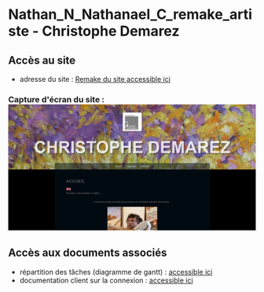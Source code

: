 # Nathan_N_Nathanael_C_remake_artiste - Christophe Demarez
## Accès au site
* adresse du site : [Remake du site accessible ici](http://62.210.83.115:11214/wordpress/)
### Capture d'écran du site : ![capture](capture.jpg)

## Accès aux documents associés
*  répartition des tâches (diagramme de gantt) : [accessible ici](https://github.com/Nathannicolle/Nathan_N_Nathanael_C_remake_artiste/blob/main/documents/gant.pdf)
*  documentation client sur la connexion : [accessible ici](https://github.com/Nathannicolle/Nathan_N_Nathanael_C_remake_artiste/blob/main/documents/Documentation_connexion.pdf)

